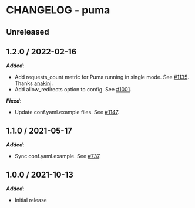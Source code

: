 # CHANGELOG - puma

## Unreleased

## 1.2.0 / 2022-02-16

***Added***:

* Add requests_count metric for Puma running in single mode. See [#1135](https://github.com/DataDog/integrations-extras/pull/1135). Thanks [anakinj](https://github.com/anakinj).
* Add allow_redirects option to config. See [#1001](https://github.com/DataDog/integrations-extras/pull/1001).

***Fixed***:

* Update conf.yaml.example files. See [#1147](https://github.com/DataDog/integrations-extras/pull/1147).

## 1.1.0 / 2021-05-17

***Added***:

* Sync conf.yaml.example. See [#737](https://github.com/DataDog/integrations-extras/pull/737).

## 1.0.0 / 2021-10-13

***Added***:

* Initial release
